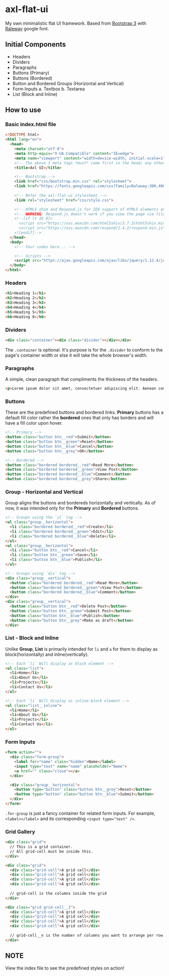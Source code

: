 # axl-flat-ui
My own minimalistic flat UI framework. Based from [Bootstrap 3](http://getbootstrap.com/) with [Raleway](https://fonts.google.com/specimen/Raleway) google font.

## Initial Components

- Headers
- Dividers
- Paragraphs
- Buttons (Primary)
- Buttons (Bordered)
- Button and Bordered Groups (Horizontal and Vertical)
- Form Inputs
  a. Textbox
  b. Textarea
- List (Block and Inline)

## How to use

### Basic index.html file

```html
<!DOCTYPE html>
<html lang="en">
  <head>
    <meta charset="utf-8">
    <meta http-equiv="X-UA-Compatible" content="IE=edge">
    <meta name="viewport" content="width=device-width, initial-scale=1">
    <!-- The above 3 meta tags *must* come first in the head; any other head content must come *after* these tags -->
    <title>Axl UI</title>

    <!-- Bootstrap -->
    <link href="css/bootstrap.min.css" rel="stylesheet">
    <link href="https://fonts.googleapis.com/css?family=Raleway:300,400,700" rel="stylesheet">
    
    <!-- Refer the axl-flat-ui stylesheet -->
    <link rel="stylesheet" href="css/style.css">

    <!-- HTML5 shim and Respond.js for IE8 support of HTML5 elements and media queries -->
    <!-- WARNING: Respond.js doesn't work if you view the page via file:// -->
    <!--[if lt IE 9]>
      <script src="https://oss.maxcdn.com/html5shiv/3.7.3/html5shiv.min.js"></script>
      <script src="https://oss.maxcdn.com/respond/1.4.2/respond.min.js"></script>
    <![endif]-->
  </head>
  <body>
    <!-- Your codes here... -->

    <!-- Scripts -->
    <script src="https://ajax.googleapis.com/ajax/libs/jquery/1.12.4/jquery.min.js"></script>
  </body>
</html>
```

### Headers

```html
<h1>Heading 1</h1>
<h2>Heading 2</h2>
<h3>Heading 3</h3>
<h4>Heading 4</h4>
<h5>Heading 5</h5>
<h6>Heading 6</h6>
```

### Dividers

```html
<div class="container"><div class="divider"></div></div>
```
The `.container` is optional. It's purpose is for the `.divider` to conform to the page's container width or else it will take the whole browser's width.

### Paragraphs

A simple, clean paragraph that compliments the thickness of the headers.

```html
<p>Lorem ipsum dolor sit amet, consectetuer adipiscing elit. Aenean commodo ligula eget dolor.</p>
```

### Buttons 

These are the predefined buttons and bordered links.
**Primary** buttons has a default fill color rather the **bordered** ones that only has borders and will have a fill color upon hover.

```html
<!-- Primary -->
<button class="button btn__red">Submit</button>
<button class="button btn__green">Reset</button>
<button class="button btn__blue">Cancel</button>
<button class="button btn__grey">OK</button>
```

```html
<!-- Bordered -->
<button class="bordered bordered__red">Read More</button>
<button class="bordered bordered__green">View Post</button>
<button class="bordered bordered__blue">Comment</button>
<button class="bordered bordered__grey">Share</button>
```

### Group - Horizontal and Vertical

Group aligns the buttons and bordereds horizontally and vertically. As of now, it was intended only for the **Primary** and **Bordered** buttons.

```html
<!-- Groups using the `ul` tag -->
<ul class="group__horizontal">
  <li class="bordered bordered__red">Create</li>
  <li class="bordered bordered__green">Edit</li>
  <li class="bordered bordered__blue">Delete</li>
</ul>
<ul class="group__horizontal">
  <li class="button btn__red">Cancel</li>
  <li class="button btn__green">Save</li>
  <li class="button btn__blue">Publish</li>
</ul>
```

```html
<!-- Groups using `div` tag -->
<div class="group__vertical">
  <button class="bordered bordered__red">Read More</button>
  <button class="bordered bordered__green">View Post</button>
  <button class="bordered bordered__blue">Comment</button>
</div>
<div class="group__vertical">
  <button class="button btn__red">Delete Post</button>
  <button class="button btn__green">Submit Post</button>
  <button class="button btn__blue">Publish</button>
  <button class="button btn__grey">Make as draft</button>
</div>
```
### List - Block and Inline

Unlike **Group**, **List** is primarily intended for `li` and `a` for them to display as block(horizontally) and inline(vertically).

```html
<!-- Each `li` Will display as block element -->
<ul class="list">
  <li>Home</li>
  <li>About Us</li>
  <li>Projects</li>
  <li>Contact Us</li>
</ul>
```

```html
<!-- Each `li` Will display as inline-block element -->
<ul class="list__inline">
  <li>Home</li>
  <li>About Us</li>
  <li>Projects</li>
  <li>Contact Us</li>
</ul>
```

### Form Inputs

```html
<form action="">
  <div class="form-group">
    <label for="name" class="hidden">Name</label>
    <input type="text" name="name" placeholder="Name">
    <a href="" class="close"></a>
  </div>

  <div class="group__horizontal">
    <button type="button" class="button btn__grey">Reset</button>
    <button type="button" class="button btn__blue">Submit</button>
  </div>
</form>
```

`.for-group` is just a fancy container for related form inputs. For example, `<label></label>` and its corresponding `<input type="text" />`.

### Grid Gallery

```html
<div class="grid">
  // This is a grid container.
  // All grid-cell must be inside this.
</div>
```

```html
<div class="grid">
  <div class="grid-cell">A grid cell</div>
  <div class="grid-cell">A grid cell</div>
  <div class="grid-cell">A grid cell</div>
  <div class="grid-cell">A grid cell</div>
  
  // grid-cell is the columns inside the grid
</div>
```

```html
<div class="grid grid-cell__2">
  <div class="grid-cell">A grid cell</div>
  <div class="grid-cell">A grid cell</div>
  <div class="grid-cell">A grid cell</div>
  <div class="grid-cell">A grid cell</div>
  
  // grid-cell__n is the number of columns you want to arrange per row
</div>
```

## NOTE

View the index file to see the predefined styles on action!
